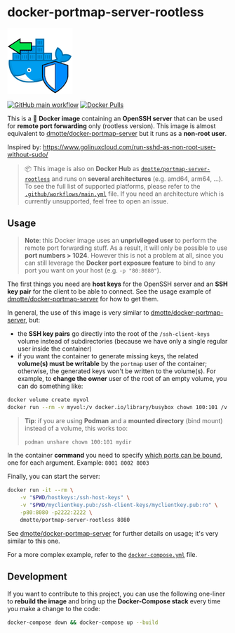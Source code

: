 # docker-portmap-server-rootless

![icon](icon-149.png)

[![GitHub main workflow](https://img.shields.io/github/actions/workflow/status/dmotte/docker-portmap-server-rootless/main.yml?branch=main&logo=github&label=main&style=flat-square)](https://github.com/dmotte/docker-portmap-server-rootless/actions)
[![Docker Pulls](https://img.shields.io/docker/pulls/dmotte/portmap-server-rootless?logo=docker&style=flat-square)](https://hub.docker.com/r/dmotte/portmap-server-rootless)

This is a :whale: **Docker image** containing an **OpenSSH server** that can be used for **remote port forwarding** only (rootless version). This image is almost equivalent to [dmotte/docker-portmap-server](https://github.com/dmotte/docker-portmap-server) but it runs as a **non-root user**.

Inspired by: https://www.golinuxcloud.com/run-sshd-as-non-root-user-without-sudo/

> :package: This image is also on **Docker Hub** as [`dmotte/portmap-server-rootless`](https://hub.docker.com/r/dmotte/portmap-server-rootless) and runs on **several architectures** (e.g. amd64, arm64, ...). To see the full list of supported platforms, please refer to the [`.github/workflows/main.yml`](.github/workflows/main.yml) file. If you need an architecture which is currently unsupported, feel free to open an issue.

## Usage

> **Note**: this Docker image uses an **unprivileged user** to perform the remote port forwarding stuff. As a result, it will only be possible to use **port numbers > 1024**. However this is not a problem at all, since you can still leverage the **Docker port exposure feature** to bind to any port you want on your host (e.g. `-p "80:8080"`).

The first things you need are **host keys** for the OpenSSH server and an **SSH key pair** for the client to be able to connect. See the usage example of [dmotte/docker-portmap-server](https://github.com/dmotte/docker-portmap-server) for how to get them.

In general, the use of this image is very similar to [dmotte/docker-portmap-server](https://github.com/dmotte/docker-portmap-server), but:

- the **SSH key pairs** go directly into the root of the `/ssh-client-keys` volume instead of subdirectories (because we have only a single regular user inside the container)
- if you want the container to generate missing keys, the related **volume(s) must be writable** by the `portmap` user of the container; otherwise, the generated keys won't be written to the volume(s). For example, to **change the owner** user of the root of an empty volume, you can do something like:

```bash
docker volume create myvol
docker run --rm -v myvol:/v docker.io/library/busybox chown 100:101 /v
```

> **Tip**: if you are using **Podman** and a **mounted directory** (bind mount) instead of a volume, this works too:
>
> ```bash
> podman unshare chown 100:101 mydir
> ```

In the container **command** you need to specify [which ports can be bound](https://man.openbsd.org/sshd_config#PermitListen), one for each argument. Example: `8001 8002 8003`

Finally, you can start the server:

```bash
docker run -it --rm \
    -v "$PWD/hostkeys:/ssh-host-keys" \
    -v "$PWD/myclientkey.pub:/ssh-client-keys/myclientkey.pub:ro" \
    -p80:8080 -p2222:2222 \
    dmotte/portmap-server-rootless 8080
```

See [dmotte/docker-portmap-server](https://github.com/dmotte/docker-portmap-server) for further details on usage; it's very similar to this one.

For a more complex example, refer to the [`docker-compose.yml`](docker-compose.yml) file.

## Development

If you want to contribute to this project, you can use the following one-liner to **rebuild the image** and bring up the **Docker-Compose stack** every time you make a change to the code:

```bash
docker-compose down && docker-compose up --build
```
